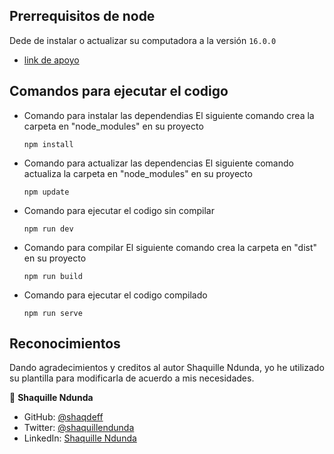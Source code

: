## Prerrequisitos de node 

Dede de instalar o actualizar su computadora a la versión `16.0.0` 

 - [link de apoyo](https://nodejs.org/en/download)

## Comandos para ejecutar el codigo

 - Comando para instalar las dependendias El siguiente comando crea la carpeta en "node_modules" en su proyecto

    ```
    npm install
    ```

 - Comando para actualizar las dependencias El siguiente comando actualiza la carpeta en "node_modules" en su proyecto

     ```
    npm update
    ```

 - Comando para ejecutar el codigo sin compilar
    ```
    npm run dev
    ```

 - Comando para compilar El siguiente comando crea la carpeta en "dist" en su proyecto
    ```
    npm run build
    ```

 - Comando para ejecutar el codigo compilado
    ```
    npm run serve
    ```

## Reconocimientos

Dando agradecimientos y creditos al autor Shaquille Ndunda, yo he utilizado su plantilla para modificarla de acuerdo a mis necesidades.

👤 **Shaquille Ndunda**

- GitHub: [@shaqdeff](https://github.com/shaqdeff)
- Twitter: [@shaquillendunda](https://twitter.com/shaquillendunda)
- LinkedIn: [Shaquille Ndunda](https://www.linkedin.com/in/shaquille-ndunda-b13a95107/)
